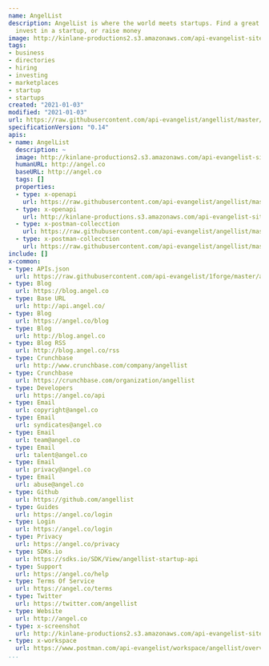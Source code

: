 ```yaml
---
name: AngelList
description: AngelList is where the world meets startups. Find a great startup job,
  invest in a startup, or raise money
image: http://kinlane-productions2.s3.amazonaws.com/api-evangelist-site/company/logos/339-angellist.png
tags:
- business
- directories
- hiring
- investing
- marketplaces
- startup
- startups
created: "2021-01-03"
modified: "2021-01-03"
url: https://raw.githubusercontent.com/api-evangelist/angellist/master/apis.json
specificationVersion: "0.14"
apis:
- name: AngelList
  description: ~
  image: http://kinlane-productions2.s3.amazonaws.com/api-evangelist-site/company/logos/339-angellist.png
  humanURL: http://angel.co
  baseURL: http://angel.co
  tags: []
  properties:
  - type: x-openapi
    url: https://raw.githubusercontent.com/api-evangelist/angellist/master/angellist-openapi.json
  - type: x-openapi
    url: http://kinlane-productions.s3.amazonaws.com/api-evangelist-site/company/openapis/angellist.json
  - type: x-postman-collecction
    url: https://raw.githubusercontent.com/api-evangelist/angellist/master/angellist-postman-collection.json
  - type: x-postman-collecction
    url: https://raw.githubusercontent.com/api-evangelist/angellist/master/angellist-postman-collection.json
include: []
x-common:
- type: APIs.json
  url: https://raw.githubusercontent.com/api-evangelist/1forge/master/apis.json
- type: Blog
  url: https://blog.angel.co
- type: Base URL
  url: http://api.angel.co/
- type: Blog
  url: https://angel.co/blog
- type: Blog
  url: http://blog.angel.co
- type: Blog RSS
  url: http://blog.angel.co/rss
- type: Crunchbase
  url: http://www.crunchbase.com/company/angellist
- type: Crunchbase
  url: https://crunchbase.com/organization/angellist
- type: Developers
  url: https://angel.co/api
- type: Email
  url: copyright@angel.co
- type: Email
  url: syndicates@angel.co
- type: Email
  url: team@angel.co
- type: Email
  url: talent@angel.co
- type: Email
  url: privacy@angel.co
- type: Email
  url: abuse@angel.co
- type: Github
  url: https://github.com/angellist
- type: Guides
  url: https://angel.co/login
- type: Login
  url: https://angel.co/login
- type: Privacy
  url: https://angel.co/privacy
- type: SDKs.io
  url: https://sdks.io/SDK/View/angellist-startup-api
- type: Support
  url: https://angel.co/help
- type: Terms Of Service
  url: https://angel.co/terms
- type: Twitter
  url: https://twitter.com/angellist
- type: Website
  url: http://angel.co
- type: x-screenshot
  url: http://kinlane-productions2.s3.amazonaws.com/api-evangelist-site/company/screenshots/angelist-screenshot.png
- type: x-workspace
  url: https://www.postman.com/api-evangelist/workspace/angellist/overview
...
```

